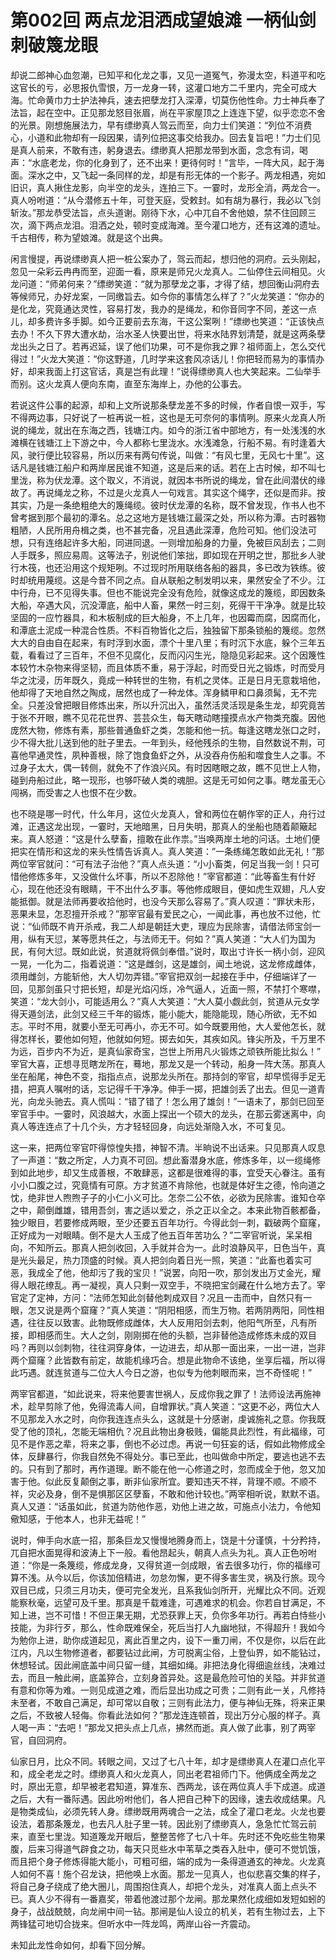 # 第002回 两点龙泪洒成望娘滩 一柄仙剑刺破篾龙眼

却说二郎神心血忽潮，已知平和化龙之事，又见一道冤气，弥漫太空，料道平和吃这官长的亏，必思报仇雪恨，万一龙身一转，这灌口地方二千里内，完全可成大海。忙命黄巾力士护法神兵，速去把孽龙打入深潭，切莫伤他性命。力士神兵奉了法旨，起在空中。正见那龙怒目张眉，尚在平家屋顶之上连连下望，似乎恋恋不舍的光景。刚想施展法力，早有缥缈真人驾云而至，向力士们笑道：“列位不消费心，小道和此物却有一段因果，请列位把这事交给我办。回去复旨吧！”力士们见是真人前来，不敢有违，躬身退去。缥缈真人把那龙带到水面，念念有词，喝声：“水底老龙，你的化身到了，还不出来！更待何时！”言毕，一阵大风，起于海面。深水之中，又飞起一条同样的龙，却是有形无体的一个影子。两龙相遇，宛如旧识，真人揪住龙影，向半空的龙头，连拍三下。一霎时，龙形全消，两龙合一。真人吩咐道：“从今潜修五十年，可登天庭，受敕封。如有胡为暴行，我必以飞剑斩汝。”那龙恭受法旨，点头道谢。刚待下水，心中兀自不舍他娘，禁不住回顾三次，滴下两点龙泪。泪洒之处，顿时变成海滩。至今灌口地方，还有这滩的遗址。千古相传，称为望娘滩。就是这个出典。

闲言慢提，再说缥缈真人把一桩公案办了，驾云而起，想归他的洞府。云头刚起，忽见一朵彩云冉冉而至，迎面一看，原来是师兄火龙真人。二仙停住云间相见。火龙问道：“师弟何来？”缥缈笑道：“就为那孽龙之事，才得了结，想回衡山洞府去等候师兄，办好龙案，一同缴旨去。如今你的事情怎么样了？”火龙笑道：“你办的是化龙，究竟通达灵性，容易打发，我办的是绳龙，和你音同字不同，差这一点儿，却多费许多手脚。如今正要前去东海，干这公案咧！”缥缈也笑道：“正该快点去办！不久下界大遭水劫，治水圣人快要出世，将来水陆界划清楚，就是这两条孽龙出头之日了。若再迟延，误了他们功果，可不是你我之罪？祖师面上，怎么交代得过！”火龙大笑道：“你这野道，几时学来这套风凉话儿！你把轻而易为的事情办好，却来我面上打这官话，真是岂有此理！”说得缥缈真人也大笑起来。二仙举手而别。这火龙真人便向东南，直至东海岸上，办他的公事去。

若说这件公事的起源，却和上文所说那条孽龙差不多的时候，作者自恨一双手，写不得两边事，只好说了一桩再说一桩，这也是无可奈何的事情咧。原来火龙真人所说的绳龙，就出在东海之西，钱塘江内。如今的浙江省中部地方，有一处浅浅的水滩横在钱塘江上下游之中，今人都称七里泷水。水浅滩急，行船不易。有时逢着大风，驶行便比较容易，所以历来有两句传说，叫做：“有风七里，无风七十里”。这话凡是钱塘江船户和两岸居民谁不知道，这是后来的话。若在上古时候，却不叫七里泷，称为伏龙潭。这个取义，不消说，就因本书所说的绳龙，曾在此间潜伏的缘故了。再说绳龙之称，不过是火龙真人一句戏言。其实这个绳字，还似是而非。按其实，乃是一条绝粗绝大的篾绳缆。彼时伏龙潭的名称，既不曾发现，作书人也不曾考据到那个最初的潭名。总之这地方是钱塘江最深之处，所以称为潭。古时器物粗陋，人民所用舟楫之类，也不甚完备，况且遇此深潭，危险可知。他们没法可想，只有连络起许多大船，同进同退。一则增加船身的力量，免被巨风刮去；二则人手既多，照应易周。这等法子，别说他们笨拙，即如现在开明之世，那批乡人驶行木筏，也还沿用这个规矩咧。不过现时所用联络各船的器具，多已改为铁练。彼时却统用蔑缆。这是今昔不同之点。自从联船之制发明以来，果然安全了不少。江中行舟，已不见得失事。但也不能说完全没有危险，就像这成龙的篾缆，即因数条大船，卒遇大风，沉没潭底，船中人畜，果然一时三刻，死得干干净净。就是比较坚固的一应竹器具，和木板制成的巨大船身，不上几年，也因霉而腐，因腐而化，和潭底土泥成一种混合性质。不料百物皆化之后，独独留下那条锁船的篾缆。忽然大大的自由自在起来，有时浮到水面，漂个十里八里；有时沉下水底，躲个三年五载，看看过了三百年，不但不见腐化，反而闪闪生光，隐隐见彩起来。这个因篾性本较竹木杂物来得坚韧，而且体质不重，易于浮起，时而受日光之锻炼，时而受月华之沈浸，历年既久，竟成一种转世的生物，有机之灵体。正是日月无意栽培他，他却得了天地自然之陶成，居然也成了一种龙体。浑身鳞甲和口鼻须髯，无不完全。只差没曾把眼目修炼出来，所以升沉出入，虽然活灵活现是条生龙，却究竟苦于张不开眼，瞧不见花花世界、芸芸众生，每天瞎动瞎撞摸点水产物类充腹。因他庞然大物，修炼有素，那些普通鱼虾之类，怎能和他一抗。每逢这瞎龙张口之时，少不得大批儿送到他的肚子里去。一年到头，经他残杀的生物，自然数说不荆，可喜他早通灵性，夙种善根，除了饱食鱼虾之外，从没吞舟伤船和噬食生人之事。不过身子太大，偶一转侧，就免不了作浪兴风。有时因瞎眼之故，瞧不见世上人物，碰到舟船过此，略一现形，也够吓破人类的魂胆。这是无可如何之事。瞎龙虽无心闯祸，而受害之人也恨不在少数。

也不晓是哪一时代，什么年月，这位火龙真人，曾和两位在朝作宰的正人，舟行过滩，正遇这龙出现，一霎时，天地暗黑，日月失明，那真人的坐船也随着颠簸起来。真人怒道：“这是什么孽畜，擅敢在此作祟。”当唤两岸土地的问话。土地们便把实在情形和这龙的来头性情告诉真人。真人笑道：”一条练绳怎敢如此无礼！”那两位宰官就问：“可有法子治他？”真人点头道：“小小畜类，何足当我一剑！只可惜他修炼多年，又没做什么坏事，所以不忍除他！”宰官都道：“此等畜生有什好心，现在他还没有眼睛，干不出什么歹事。等他修成眼目，便如虎生双翅，凡人安能抵御。就是法师再要收拾他时，也没今天那么容易了。”真人叹道：“罪状未形，恶果未显，怎忍擅开杀戒？”那宰官最有爱民之心，一闻此事，再也放不过他，忙说：“仙师既不肯开杀戒，我二人却是朝廷大吏，理应为民除害，请借法师宝剑一用，纵有天愆，某等愿共任之，与法师无干。何如？”真人笑道：“大人们为国为民，有何大愆。既如此说，贫道就将佩剑奉借。”说时，取出寸许长一柄小剑，迎风一晃，一化为二，指着说道：“这是雌剑，这是雄剑，闻土地说，这龙修成雌体，须用雌剑，方能斩他，大人切勿弄错。”宰官把双剑一起接在手中，仔细端详了一回，见那剑虽只寸把长短，却是光焰闪烁，冷气逼人，近面一照，不禁打个寒噤，笑道：“龙大剑小，可能适用么？”真人大笑道：“大人莫小觑此剑，贫道从元女学得天遁剑法，此剑又经三千年的锻炼，能小能大，能隐能现，随心所欲，无不如志。平时不用，就要小至无可再小，亦无不可。如今既要用他，大人爱他怎长，就得怎样长，要他如何短，他就如何短。掷去如矢，其疾如风。锋尖所及，千万里不为远，百步内不为近，是真仙家奇宝，岂世上所用凡火锻炼之顽铁所能比拟么！”
宰官大喜，正想寻觅瞎龙所在，蓦地，那龙又是一个转动，船身一阵大荡。那真人坐在船尾，神色不变，指指点点，说那龙头所在。那持剑的宰官，却早慌得手足无措，把真人嘱咐的话，忘记得千干净净。伸手一掷，把雄剑丢了出去。但见一道青光，向龙头驰去。真人慌叫：“错了错了！怎么用了雄剑！”一语未了，那剑已回至宰官手中。一霎时，风浪越大，水面上探出一个硕大的龙头，在那云雾迷离中，向真人等连连点了十几个头，方才轻轻回身，向远处渐隐入水，不可复见。

这一来，把两位宰官吓得惊惶失措，神智不清。半晌说不出话来。只见那真人叹息了一声道：“数之所定，人力真不可回。想此畜潜身水底，修炼多年，以一缆绳修到如此地步，却又生成善根，不敢肆恶，这都是很难得的事，宜受天心眷注。虽有小小口腹之过，究竟情有可原。方才贫道不肯除他，也就是体好生之德，怜向道之忱，绝非世人煦煦子子的小仁小义可比。怎奈二公不依，必欲为民除害。谁知仓卒之中，颠倒雌雄，错用吾剑，害之适以爱之，杀之正以全之。本来此物百骸都备，独少眼目，若要修成两眼，至少还要五百年功行。今得此剑一刺，戳破两个窟窿，正好成为一对眼睛。倒不是大人玉成了他五百年苦功么？”二宰官听说，呆呆相向，不知所云。那真人把剑收回，入手就并合为一。此时浪静风平，日色当午，真是光头最足，热力顶盛的时候。真人把剑向着日光一照，笑道：“此畜也着实可恶，我成全了他，他却污了我的宝贝！”说罢，向阳一吹，那剑发出万丈金光，耀得人眼花缭乱。再一凝视，真人只剩一双空手，不晓把宝剑藏在什么地方去了。宰官定了定神，方问：“法师怎知此剑替他刺成双目？况且一击而中，自然只有一眼，怎又说是两个窟窿？”真人笑道：“阴阳相感，而生万物。若两阴两阳，同性相遇，往往反以致害。此物既修成雌体，大人反用阳剑去刺，他阳气所至，凡有所接，即相感而生。大人之剑，刚刚掷在他的头额，岂非替他造成修炼未成的双目吗？再则以剑刺物，往往洞穿身体，一边进去，却从那一面出来，一出一进，岂非两个窟窿？此皆数有前定，故能机缘巧合。想是此物命不该绝，坐享后福，所以得此巧遇。就连贫道与二位大人今日之游，也似专为他刺眼而来，岂不奇怪呢！”

两宰官都道，“如此说来，将来他要害世祸人，反成你我之罪了！法师设法再施神术，趁早剪除了他，免得流毒人间，自增罪状。”真人笑道：“这更不必，两位大人不见那龙入水之时，向你我连连点头么，这就是十分感谢，虔诚施礼之意。你我既受了他的顶礼，怎能无端相仇？况且此物出身极贱，偏能具此烈性，有此福缘，可见不是作恶之辈，将来之事，倒也不必过虑。再说一句狂妄的话，假如此物修成全体，反肆暴行，你我自然免不得处分。事已至此，也叫做命中所定，要逃也逃不去的。只有到了那时，再作道理。断不能在他一心修道之时，忽而成全于他，忽又加害于他。似此反复颠倒之事，断非仙家所宜。要知违天不祥，背理不顺。不顺不祥，灾必及身，倒不是惧那区区孽畜，不敢和他计较也。”两宰相听说，默默不语。真人又道：“话虽如此，贫道为防他作恶，劝他上进之故，可施点小法力，令他知儆知感，于他本人，也非无益呢！”

说时，伸手向水底一招，那条巨龙又慢慢地腾身而上，饶是十分谨慎，十分矜持，兀自把水面晃得和波涛上下一般。看他昂起头，朝真人点头为礼。真人正色吩咐道：“你是一条篾缆，修成龙身，又得贫道一剑成眼，省去很多功行，你的福缘可算不浅。从今以后，你该加倍精进，勿怠勿懈，更不得多害生灵，祸及行旅。现今双目已成，只须三月功夫，便可完全发光，且系我仙剑所开，光耀比众不同。近观能察秋毫，远望可及千里。那真是千载难逢，可遇难求的机会。你若自甘满足，不知上进，岂不可惜！不但正果无期，尤恐获罪上天，负你多年功行。再若白恃些小技能，为非行歹，那么，性命既难保全，死后当打人九幽地狱，不得超升！我如今为勉你上进，助你成道起见，离此百里之内，设下一重刀闸，不仅是你，以后在此江内，凡以生物修道者，都要钻过此闸，方可脱离尘俗，上登仙界，如不能钻过，休想轻试。因此闸底盖中间只留一缝，其细如绳。非把法身化得细逾丝线，决难过去，而且一触此闸，底盖猝合，立刻身首异处。这是最危险可怕的关隘。并非贫道有意和你等为难。一则见成道之难，而后显出功成之可贵；二则有此一关，凡修持未至者，不敢自己满足，却可常以自敬；三则有此法力，便与神仙无殊，将来正果之后，不致被人轻侮。你看此法如何？”那龙连连顿首，现出万分心服的样子。真人喝一声：“去吧！”那龙又把头点上几点，拂然而逝。真人做了此事，别了两宰官，自回洞府。

仙家日月，比众不同。转眼之间，又过了七八十年，却才是缥缈真人在灌口点化平和，成全老龙之时。缥缈真人和火龙真人，同出老君祖师门下。他俩成全两龙之时，原出无意，却早被老君知道，算准东、西两龙，该在两位真人手下成道。成道之后，大有一番际遇。因此吩咐他们，各人把自己种下的因缘，速去收成结果。凡是物类成仙，必须先转人身。缥缈既用两魂合一之法，成全了灌口老龙。火龙也要设法，着那条篾龙，也去凡人肚子里一转。因此别了缥缈真人，急急忙忙驾云前来，直至七里泷。知道篾龙开眼后，整整苦修了七八十年。先时还不免吃些生物果腹，后来习得道气辟食之功，每天只觅些水中苇草之类吞入肚中，便可不觉饥饿，而且把个身子修炼得能大能小，可粗可细，端的成为一条得道通玄的神龙。火龙真人如何不喜！施个召龙诀，把他唤上水面。那龙一见真人，也似悲喜交集的样子，将自己身子绕成了绝大圈儿，周围抱住真人，却把个龙头，对准真人面上点头不已。真人少不得有一番嘉奖，带着他渡过那个龙闸。那龙果然化成细如发短如蚓的身子，战战兢兢，向龙闸中间一钻。那闸是仙人设立的机关，若有生物过去，上下两锋猛可地切合拢来。但听水中一阵龙鸣，两岸山谷一齐震动。

未知此龙性命如何，却看下回分解。
